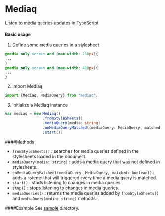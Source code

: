 # Mediaq
Listen to media queries updates in TypeScript

#### Basic usage
1. Define some media queries in a stylesheet
```css
@media only screen and (max-width: 760px){
...
}
@media only screen and (max-width: 480px){
...
}
```
2. Import Mediaq
```typescript
import {Mediaq, MediaQuery} from "mediaq";
```
3. Initialize a Mediaq instance
```typescript
var mediaq = new Mediaq()
                 .fromStyleSheets()
                 .mediaQuery(media: string)
                 .onMediaQueryMatched((mediaQuery: MediaQuery, matched: boolean) => { })
                 .start();
```


####Methods
* ```fromStyleSheets()``` : searches for media queries defined in the stylesheets loaded in the document.
* ```mediaQuery(media: string)``` : adds a media query that was not defined in stylesheets.
* ```onMediaQueryMatched((mediaQuery: MediaQuery, matched: boolean))``` : adds a listener that will triggered every time a media query is matched.
* ```start()``` : starts listening to changes in media queries.
* ```stop()``` : stops listening to changes in media queries.
* ```mediaQueries()``` : returns the media queries added by ```fromStyleSheets()``` and ```mediaQuery(media: string)``` methods.

####Example
See [sample](https://github.com/maroun-baydoun/mediaq/tree/master/sample) directory.
